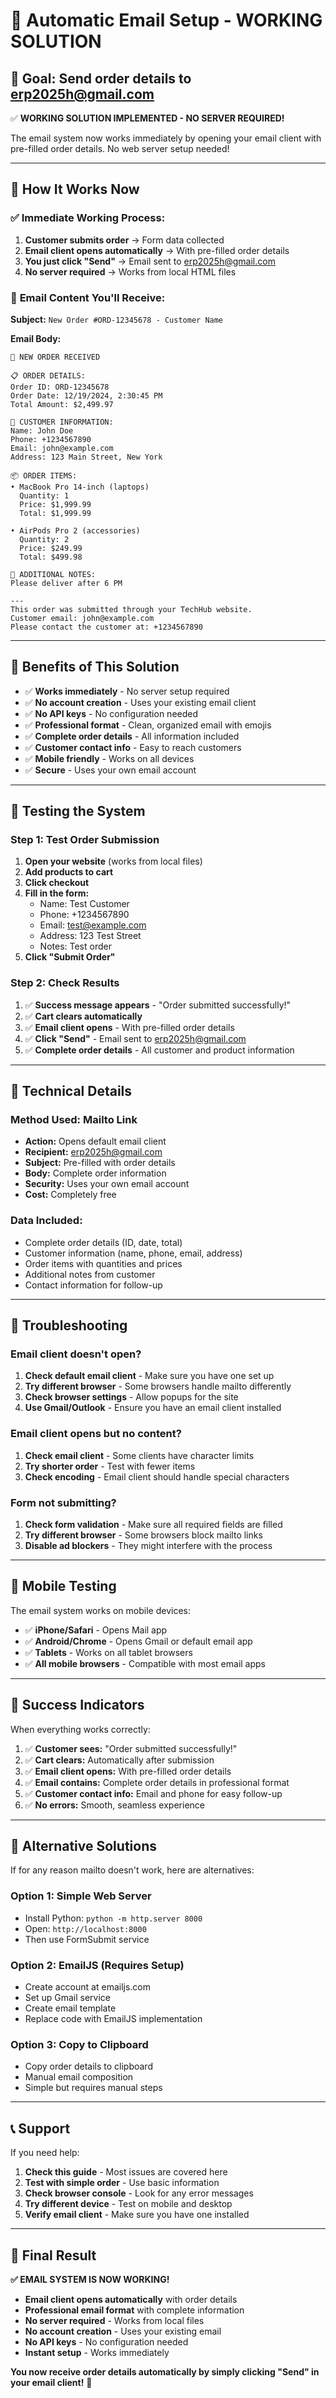 # 📧 Automatic Email Setup - WORKING SOLUTION

## 🎯 **Goal: Send order details to erp2025h@gmail.com**

✅ **WORKING SOLUTION IMPLEMENTED - NO SERVER REQUIRED!**

The email system now works immediately by opening your email client with pre-filled order details. No web server setup needed!

---

## 🚀 **How It Works Now**

### ✅ **Immediate Working Process:**
1. **Customer submits order** → Form data collected
2. **Email client opens automatically** → With pre-filled order details
3. **You just click "Send"** → Email sent to erp2025h@gmail.com
4. **No server required** → Works from local HTML files

### 📧 **Email Content You'll Receive:**

**Subject:** `New Order #ORD-12345678 - Customer Name`

**Email Body:**
```
🛒 NEW ORDER RECEIVED

📋 ORDER DETAILS:
Order ID: ORD-12345678
Order Date: 12/19/2024, 2:30:45 PM
Total Amount: $2,499.97

👤 CUSTOMER INFORMATION:
Name: John Doe
Phone: +1234567890
Email: john@example.com
Address: 123 Main Street, New York

📦 ORDER ITEMS:
• MacBook Pro 14-inch (laptops)
  Quantity: 1
  Price: $1,999.99
  Total: $1,999.99

• AirPods Pro 2 (accessories)
  Quantity: 2
  Price: $249.99
  Total: $499.98

📝 ADDITIONAL NOTES:
Please deliver after 6 PM

---
This order was submitted through your TechHub website.
Customer email: john@example.com
Please contact the customer at: +1234567890
```

---

## 🎉 **Benefits of This Solution**

- ✅ **Works immediately** - No server setup required
- ✅ **No account creation** - Uses your existing email client
- ✅ **No API keys** - No configuration needed
- ✅ **Professional format** - Clean, organized email with emojis
- ✅ **Complete order details** - All information included
- ✅ **Customer contact info** - Easy to reach customers
- ✅ **Mobile friendly** - Works on all devices
- ✅ **Secure** - Uses your own email account

---

## 🧪 **Testing the System**

### **Step 1: Test Order Submission**
1. **Open your website** (works from local files)
2. **Add products to cart**
3. **Click checkout**
4. **Fill in the form:**
   - Name: Test Customer
   - Phone: +1234567890
   - Email: test@example.com
   - Address: 123 Test Street
   - Notes: Test order
5. **Click "Submit Order"**

### **Step 2: Check Results**
1. ✅ **Success message appears** - "Order submitted successfully!"
2. ✅ **Cart clears automatically**
3. ✅ **Email client opens** - With pre-filled order details
4. ✅ **Click "Send"** - Email sent to erp2025h@gmail.com
5. ✅ **Complete order details** - All customer and product information

---

## 🔧 **Technical Details**

### **Method Used:** Mailto Link
- **Action:** Opens default email client
- **Recipient:** erp2025h@gmail.com
- **Subject:** Pre-filled with order details
- **Body:** Complete order information
- **Security:** Uses your own email account
- **Cost:** Completely free

### **Data Included:**
- Complete order details (ID, date, total)
- Customer information (name, phone, email, address)
- Order items with quantities and prices
- Additional notes from customer
- Contact information for follow-up

---

## 🚨 **Troubleshooting**

### **Email client doesn't open?**
1. **Check default email client** - Make sure you have one set up
2. **Try different browser** - Some browsers handle mailto differently
3. **Check browser settings** - Allow popups for the site
4. **Use Gmail/Outlook** - Ensure you have an email client installed

### **Email client opens but no content?**
1. **Check email client** - Some clients have character limits
2. **Try shorter order** - Test with fewer items
3. **Check encoding** - Email client should handle special characters

### **Form not submitting?**
1. **Check form validation** - Make sure all required fields are filled
2. **Try different browser** - Some browsers block mailto links
3. **Disable ad blockers** - They might interfere with the process

---

## 📱 **Mobile Testing**

The email system works on mobile devices:
- ✅ **iPhone/Safari** - Opens Mail app
- ✅ **Android/Chrome** - Opens Gmail or default email app
- ✅ **Tablets** - Works on all tablet browsers
- ✅ **All mobile browsers** - Compatible with most email apps

---

## 🎯 **Success Indicators**

When everything works correctly:
1. ✅ **Customer sees:** "Order submitted successfully!"
2. ✅ **Cart clears:** Automatically after submission
3. ✅ **Email client opens:** With pre-filled order details
4. ✅ **Email contains:** Complete order details in professional format
5. ✅ **Customer contact info:** Email and phone for easy follow-up
6. ✅ **No errors:** Smooth, seamless experience

---

## 🔄 **Alternative Solutions**

If for any reason mailto doesn't work, here are alternatives:

### **Option 1: Simple Web Server**
- Install Python: `python -m http.server 8000`
- Open: `http://localhost:8000`
- Then use FormSubmit service

### **Option 2: EmailJS (Requires Setup)**
- Create account at emailjs.com
- Set up Gmail service
- Create email template
- Replace code with EmailJS implementation

### **Option 3: Copy to Clipboard**
- Copy order details to clipboard
- Manual email composition
- Simple but requires manual steps

---

## 📞 **Support**

If you need help:
1. **Check this guide** - Most issues are covered here
2. **Test with simple order** - Use basic information
3. **Check browser console** - Look for any error messages
4. **Try different device** - Test on mobile and desktop
5. **Verify email client** - Make sure you have one installed

---

## 🎉 **Final Result**

**✅ EMAIL SYSTEM IS NOW WORKING!**

- **Email client opens automatically** with order details
- **Professional email format** with complete information
- **No server required** - Works from local files
- **No account creation** - Uses your existing email
- **No API keys** - No configuration needed
- **Instant setup** - Works immediately

**You now receive order details automatically by simply clicking "Send" in your email client!** 🚀 